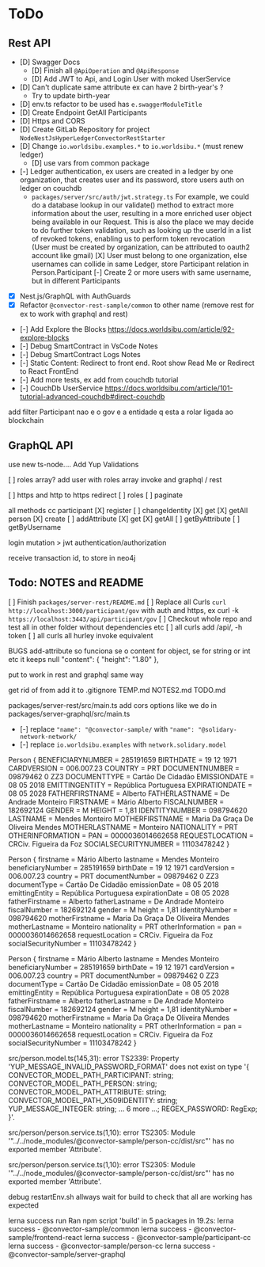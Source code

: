 # ToDo

## Rest API

- [D] Swagger Docs
  - [D] Finish all `@ApiOperation` and `@ApiResponse`
  - [D] Add JWT to Api, and Login User with moked UserService
- [D] Can't duplicate same attribute ex can have 2 birth-year's ?
  - Try to update birth-year
- [D] env.ts refactor to be used has `e.swaggerModuleTitle`
- [D] Create Endpoint GetAll Participants
- [D] Https and CORS
- [D] Create GitLab Repository for project `NodeNestJsHyperLedgerConvectorRestStarter`
- [D] Change `io.worldsibu.examples.*` to `io.worldsibu.*` (must renew ledger)
  - [D] use vars from common package
- [-] Ledger authentication, ex users are created in a ledger by one organization, that creates user and its password, store users auth on ledger on couchdb
  - `packages/server/src/auth/jwt.strategy.ts` For example, we could do a database lookup in our validate() method to extract more information about the user, resulting in a more enriched user object being available in our Request. This is also the place we may decide to do further token validation, such as looking up the userId in a list of revoked tokens, enabling us to perform token revocation  
  (User must be created by organization, can be attributed to oauth2 account like gmail)
  [X] User must belong to one organization, else usernames can collide in same Ledger, store Participant relation in Person.Participant
    [-] Create 2 or more users with same username, but in different Participants
- [X] Nest.js/GraphQL with AuthGuards
- [X] Refactor `@convector-rest-sample/common` to other name (remove rest for ex to work with graphql and rest)

- [-] Add Explore the Blocks <https://docs.worldsibu.com/article/92-explore-blocks>
- [-] Debug SmartContract in VsCode Notes
- [-] Debug SmartContract Logs Notes
- [-] Static Content: Redirect to front end. Root show Read Me or Redirect to React FrontEnd
- [-] Add more tests, ex add from couchdb tutorial
- [-] CouchDb UserService <https://docs.worldsibu.com/article/101-tutorial-advanced-couchdb#direct-couchdb>

add filter Participant
nao e o gov e a entidade q esta a rolar ligada ao blockchain

## GraphQL API

use new ts-node....
Add Yup Validations

[ ] roles array?
  add user with roles array
  invoke and graphql / rest

[ ] https and http to https redirect
[ ] roles
[ ] paginate

all methods cc
  participant
    [X] register
    [ ] changeIdentity
    [X] get
    [X] getAll
  person
    [X] create
    [ ] addAttribute
    [X] get
    [X] getAll
    [ ] getByAttribute
    [ ] getByUsername
  
login mutation > jwt
authentication/authorization

receive transaction id, to store in neo4j

## Todo: NOTES and README

[ ] Finish `packages/server-rest/README.md`
[ ] Replace all Curls `curl http://localhost:3000/participant/gov` with auth and https, ex curl -k `https://localhost:3443/api/participant/gov`
[ ] Checkout whole repo and test all in other folder without dependencies etc
[ ] all curls add /api/, -h token 
[ ] all curls all hurley invoke equivalent

BUGS
add-attribute so funciona se o content for object, se for string or int etc it keeps null
      "content": {
        "height": "1.80"
      },

put to work in rest and graphql same way


get rid of from add it to .gitignore
TEMP.md
NOTES2.md
TODO.md


packages/server-rest/src/main.ts
add cors options like we do in 
packages/server-graphql/src/main.ts




- [-] replace `"name": "@convector-sample/` with `"name": "@solidary-network-network/`
- [-] replace `io.worldsibu.examples` with `network.solidary.model`

Person {
  BENEFICIARYNUMBER = 285191659
  BIRTHDATE = 19 12 1971
  CARDVERSION = 006.007.23
  COUNTRY = PRT
  DOCUMENTNUMBER = 09879462 0 ZZ3
  DOCUMENTTYPE = Cartão De Cidadão
  EMISSIONDATE = 08 05 2018
  EMITTINGENTITY = República Portuguesa
  EXPIRATIONDATE = 08 05 2028
  FATHERFIRSTNAME = Alberto
  FATHERLASTNAME = De Andrade Monteiro
  FIRSTNAME = Mário Alberto
  FISCALNUMBER = 182692124
  GENDER = M
  HEIGHT = 1,81
  IDENTITYNUMBER = 098794620
  LASTNAME = Mendes Monteiro
  MOTHERFIRSTNAME = Maria Da Graça De Oliveira Mendes
  MOTHERLASTNAME = Monteiro
  NATIONALITY = PRT
  OTHERINFORMATION =
  PAN = 0000036014662658
  REQUESTLOCATION = CRCiv. Figueira da Foz
  SOCIALSECURITYNUMBER = 11103478242
}

Person {
  firstname = Mário Alberto
  lastname = Mendes Monteiro
  beneficiaryNumber = 285191659
  birthDate = 19 12 1971
  cardVersion = 006.007.23
  country = PRT
  documentNumber = 09879462 0 ZZ3
  documentType = Cartão De Cidadão
  emissionDate = 08 05 2018
  emittingEntity = República Portuguesa
  expirationDate = 08 05 2028
  fatherFirstname = Alberto
  fatherLastname = De Andrade Monteiro
  fiscalNumber = 182692124
  gender = M
  height = 1,81
  identityNumber = 098794620
  motherFirstname = Maria Da Graça De Oliveira Mendes
  motherLastname = Monteiro
  nationality = PRT
  otherInformation =
  pan = 0000036014662658
  requestLocation = CRCiv. Figueira da Foz
  socialSecurityNumber = 11103478242
}

Person {
  firstname = Mário Alberto
  lastname = Mendes Monteiro
  beneficiaryNumber = 285191659
  birthDate = 19 12 1971
  cardVersion = 006.007.23
  country = PRT
  documentNumber = 09879462 0 ZZ3
  documentType = Cartão De Cidadão
  emissionDate = 08 05 2018
  emittingEntity = República Portuguesa
  expirationDate = 08 05 2028
  fatherFirstname = Alberto
  fatherLastname = De Andrade Monteiro
  fiscalNumber = 182692124
  gender = M
  height = 1,81
  identityNumber = 098794620
  motherFirstname = Maria Da Graça De Oliveira Mendes
  motherLastname = Monteiro
  nationality = PRT
  otherInformation =
  pan = 0000036014662658
  requestLocation = CRCiv. Figueira da Foz
  socialSecurityNumber = 11103478242
}

src/person.model.ts(145,31): error TS2339: Property 'YUP_MESSAGE_INVALID_PASSWORD_FORMAT' does not exist on type '{ CONVECTOR_MODEL_PATH_PARTICIPANT: string; CONVECTOR_MODEL_PATH_PERSON: string; CONVECTOR_MODEL_PATH_ATTRIBUTE: string; CONVECTOR_MODEL_PATH_X509IDENTITY: string; YUP_MESSAGE_INTEGER: string; ... 6 more ...; REGEX_PASSWORD: RegExp; }'.

src/person/person.service.ts(1,10): error TS2305: Module '"../../node_modules/@convector-sample/person-cc/dist/src"' has no exported member 'Attribute'.

src/person/person.service.ts(1,10): error TS2305: Module '"../../node_modules/@convector-sample/person-cc/dist/src"' has no exported member 'Attribute'.


debug restartEnv.sh allways wait for build to check that all are working has expected

lerna success run Ran npm script 'build' in 5 packages in 19.2s:
lerna success - @convector-sample/common
lerna success - @convector-sample/frontend-react
lerna success - @convector-sample/participant-cc
lerna success - @convector-sample/person-cc
lerna success - @convector-sample/server-graphql
